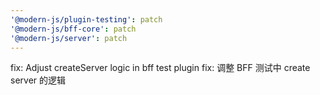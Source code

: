 ```yaml
---
'@modern-js/plugin-testing': patch
'@modern-js/bff-core': patch
'@modern-js/server': patch
---
```


fix: Adjust createServer logic in bff test plugin
fix: 调整 BFF 测试中 create server 的逻辑
